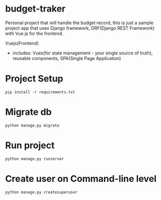 # budget-traker
Personal project that will handle the budget record, this is just a sample project app that uses Django framework, DRF(Django REST Framework) with Vue js for the frontend.

Vuejs(Frontend)
 - includes: Vuex(for state management - your single source of truth), reusable components, SPA(Single Page Application)

# Project Setup
```
pip install -r requirements.txt
```

# Migrate db
```
python manage.py migrate
```

# Run project
```
python manage.py runserver
```

# Create user on Command-line level
```
python manage.py createsuperuser
```



